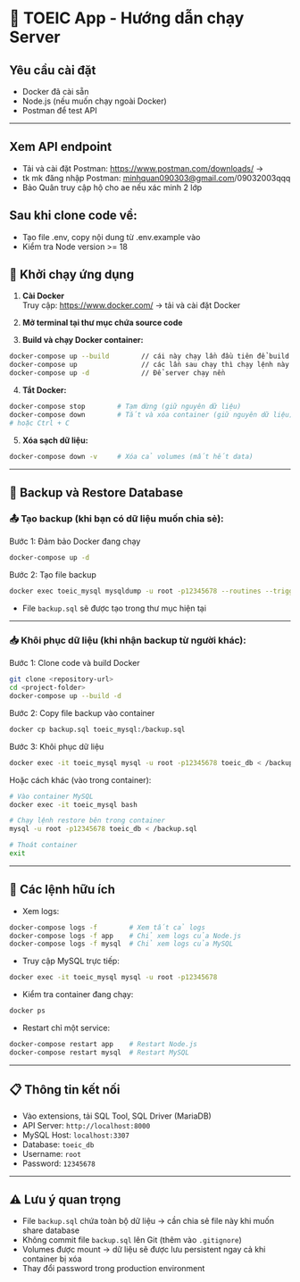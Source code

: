 
# 🚀 TOEIC App - Hướng dẫn chạy Server

## Yêu cầu cài đặt
- Docker đã cài sẵn  
- Node.js (nếu muốn chạy ngoài Docker)  
- Postman để test API  

---

## Xem API endpoint
- Tải và cài đặt Postman: https://www.postman.com/downloads/ ->
- tk mk đăng nhập Postman: minhquan090303@gmail.com/09032003qqq
- Bảo Quân truy cập hộ cho ae nếu xác minh 2 lớp


## Sau khi clone code về:
- Tạo file .env, copy nội dung từ .env.example vào 
- Kiểm tra Node version >= 18

## 🐳 Khởi chạy ứng dụng

1. **Cài Docker**  
   Truy cập: https://www.docker.com/ → tải và cài đặt Docker

2. **Mở terminal tại thư mục chứa source code**

3. **Build và chạy Docker container:**
```bash
docker-compose up --build        // cái này chạy lần đầu tiên để build server
docker-compose up                // các lần sau chạy thì chạy lệnh này hoặc dùng lệnh docker-compose up -d
docker-compose up -d             // Để server chạy nền 
```
4. **Tắt Docker:**
```bash
docker-compose stop        # Tạm dừng (giữ nguyên dữ liệu)
docker-compose down        # Tắt và xóa container (giữ nguyên dữ liệu)
# hoặc Ctrl + C
```

5. **Xóa sạch dữ liệu:**
```bash
docker-compose down -v     # Xóa cả volumes (mất hết data)
```
---

## 💾 Backup và Restore Database

### 📤 Tạo backup (khi bạn có dữ liệu muốn chia sẻ):

Bước 1: Đảm bảo Docker đang chạy
```bash
docker-compose up -d
```

Bước 2: Tạo file backup
```bash
docker exec toeic_mysql mysqldump -u root -p12345678 --routines --triggers toeic_db > backup.sql
```
- File `backup.sql` sẽ được tạo trong thư mục hiện tại

---

### 📥 Khôi phục dữ liệu (khi nhận backup từ người khác):

Bước 1: Clone code và build Docker
```bash
git clone <repository-url>
cd <project-folder>
docker-compose up --build -d
```

Bước 2: Copy file backup vào container
```bash
docker cp backup.sql toeic_mysql:/backup.sql
```

Bước 3: Khôi phục dữ liệu
```bash
docker exec -it toeic_mysql mysql -u root -p12345678 toeic_db < /backup.sql
```

Hoặc cách khác (vào trong container):
```bash
# Vào container MySQL
docker exec -it toeic_mysql bash

# Chạy lệnh restore bên trong container
mysql -u root -p12345678 toeic_db < /backup.sql

# Thoát container
exit
```

---

## 🔧 Các lệnh hữu ích

- Xem logs:
```bash
docker-compose logs -f        # Xem tất cả logs
docker-compose logs -f app    # Chỉ xem logs của Node.js
docker-compose logs -f mysql  # Chỉ xem logs của MySQL
```

- Truy cập MySQL trực tiếp:
```bash
docker exec -it toeic_mysql mysql -u root -p12345678
```

- Kiểm tra container đang chạy:
```bash
docker ps
```

- Restart chỉ một service:
```bash
docker-compose restart app    # Restart Node.js
docker-compose restart mysql  # Restart MySQL
```

---

## 📋 Thông tin kết nối
- Vào extensions, tải SQL Tool, SQL Driver (MariaDB)
- API Server: `http://localhost:8000`  
- MySQL Host: `localhost:3307`  
- Database: `toeic_db`  
- Username: `root`  
- Password: `12345678`

---

## ⚠️ Lưu ý quan trọng

- File `backup.sql` chứa toàn bộ dữ liệu → cần chia sẻ file này khi muốn share database  
- Không commit file `backup.sql` lên Git (thêm vào `.gitignore`)  
- Volumes được mount → dữ liệu sẽ được lưu persistent ngay cả khi container bị xóa  
- Thay đổi password trong production environment  
